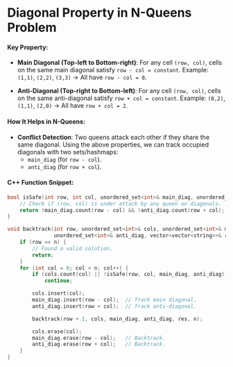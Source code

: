 # Diagonal Property in N-Queens Problem

#### Key Property:
- **Main Diagonal (Top-left to Bottom-right)**:
  For any cell `(row, col)`, cells on the same main diagonal satisfy `row - col = constant`.
  Example: `(1,1)`, `(2,2)`, `(3,3)` → All have `row - col = 0`.

- **Anti-Diagonal (Top-right to Bottom-left)**:
  For any cell `(row, col)`, cells on the same anti-diagonal satisfy `row + col = constant`.
  Example: `(0,2)`, `(1,1)`, `(2,0)` → All have `row + col = 2`.

#### How It Helps in N-Queens:
- **Conflict Detection**:
  Two queens attack each other if they share the same diagonal.
  Using the above properties, we can track occupied diagonals with two sets/hashmaps:
  - `main_diag` (for `row - col`).
  - `anti_diag` (for `row + col`).

#### C++ Function Snippet:
```cpp
bool isSafe(int row, int col, unordered_set<int>& main_diag, unordered_set<int>& anti_diag) {
    // Check if (row, col) is under attack by any queen on diagonals.
    return !main_diag.count(row - col) && !anti_diag.count(row + col);
}

void backtrack(int row, unordered_set<int>& cols, unordered_set<int>& main_diag,
               unordered_set<int>& anti_diag, vector<vector<string>>& res, int n) {
    if (row == n) {
        // Found a valid solution.
        return;
    }
    for (int col = 0; col < n; col++) {
        if (cols.count(col) || !isSafe(row, col, main_diag, anti_diag))
            continue;

        cols.insert(col);
        main_diag.insert(row - col);  // Track main diagonal.
        anti_diag.insert(row + col);  // Track anti-diagonal.

        backtrack(row + 1, cols, main_diag, anti_diag, res, n);

        cols.erase(col);
        main_diag.erase(row - col);   // Backtrack.
        anti_diag.erase(row + col);   // Backtrack.
    }
}
